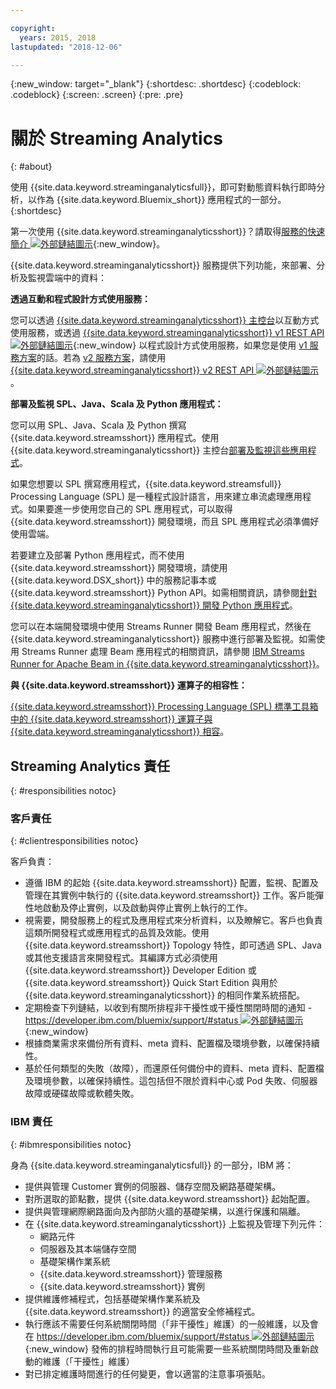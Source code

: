 ```yaml
---

copyright:
  years: 2015, 2018
lastupdated: "2018-12-06"

---
```


<!-- Attribute definitions -->
{:new_window: target="_blank"}
{:shortdesc: .shortdesc}
{:codeblock: .codeblock}
{:screen: .screen}
{:pre: .pre}

# 關於 Streaming Analytics
{: #about}

使用 {{site.data.keyword.streaminganalyticsfull}}，即可對動態資料執行即時分析，以作為 {{site.data.keyword.Bluemix_short}} 應用程式的一部分。
{:shortdesc}

第一次使用 {{site.data.keyword.streaminganalyticsshort}}？請取得[服務的快速簡介 ![外部鏈結圖示](../../icons/launch-glyph.svg "外部鏈結圖示")](https://developer.ibm.com/streamsdev/docs/streaming-analytics-now-available-bluemix-2/){:new_window}。

{{site.data.keyword.streaminganalyticsshort}} 服務提供下列功能，來部署、分析及監視雲端中的資料：

**透過互動和程式設計方式使用服務：**

您可以透過 [{{site.data.keyword.streaminganalyticsshort}} 主控台](/docs/services/StreamingAnalytics/c_streams_console.html)以互動方式使用服務，或透過 [{{site.data.keyword.streaminganalyticsshort}} v1 REST API ![外部鏈結圖示](../../icons/launch-glyph.svg "外部鏈結圖示")](https://{DomainName}/apidocs/streaming-analytics-v1){:new_window} 以程式設計方式使用服務，如果您是使用 [v1 服務方案](/docs/services/StreamingAnalytics/service_plans.html)的話。若為 [v2 服務方案](/docs/services/StreamingAnalytics/service_plans.html)，請使用 [{{site.data.keyword.streaminganalyticsshort}} v2 REST API ![外部鏈結圖示](../../icons/launch-glyph.svg "外部鏈結圖示")](https://{DomainName}/apidocs/streaming-analytics-v2)。

**部署及監視 SPL、Java、Scala 及 Python 應用程式：**

您可以用 SPL、Java、Scala 及 Python 撰寫 {{site.data.keyword.streamsshort}} 應用程式。使用 {{site.data.keyword.streaminganalyticsshort}} 主控台[部署及監視這些應用程式](/docs/services/StreamingAnalytics/t_deploytocloud.html)。

如果您想要以 SPL 撰寫應用程式，{{site.data.keyword.streamsfull}} Processing Language (SPL) 是一種程式設計語言，用來建立串流處理應用程式。如果要進一步使用您自己的 SPL 應用程式，可以取得 {{site.data.keyword.streamsshort}} 開發環境，而且 SPL 應用程式必須準備好使用雲端。

若要建立及部署 Python 應用程式，而不使用 {{site.data.keyword.streamsshort}} 開發環境，請使用 {{site.data.keyword.DSX_short}} 中的服務記事本或 {{site.data.keyword.streamsshort}} Python API。如需相關資訊，請參閱[針對 {{site.data.keyword.streaminganalyticsshort}} 開發 Python 應用程式](/docs/services/StreamingAnalytics/t_develop_apps_python.html)。

您可以在本端開發環境中使用 Streams Runner 開發 Beam 應用程式，然後在 {{site.data.keyword.streaminganalyticsshort}} 服務中進行部署及監視。如需使用 Streams Runner 處理 Beam 應用程式的相關資訊，請參閱 [IBM Streams Runner for Apache Beam in {{site.data.keyword.streaminganalyticsshort}}](/docs/services/StreamingAnalytics/gs_beamrunner.html)。


**與 {{site.data.keyword.streamsshort}} 運算子的相容性：**

[{{site.data.keyword.streamsshort}} Processing Language (SPL) 標準工具箱中的 {{site.data.keyword.streamsshort}} 運算子與 {{site.data.keyword.streaminganalyticsshort}} 相容](/docs/services/StreamingAnalytics/compatible_toolkits.html)。

## Streaming Analytics 責任
{: #responsibilities notoc}

### 客戶責任
{: #clientresponsibilities notoc}

客戶負責：

* 遵循 IBM 的起始 {{site.data.keyword.streamsshort}} 配置，監視、配置及管理在其實例中執行的 {{site.data.keyword.streamsshort}} 工作。客戶能彈性地啟動及停止實例，以及啟動與停止實例上執行的工作。
* 視需要，開發服務上的程式及應用程式來分析資料，以及瞭解它。客戶也負責這類所開發程式或應用程式的品質及效能。使用 {{site.data.keyword.streamsshort}} Topology 特性，即可透過 SPL、Java 或其他支援語言來開發程式。其編譯方式必須使用 {{site.data.keyword.streamsshort}} Developer Edition 或 {{site.data.keyword.streamsshort}} Quick Start Edition 與用於 {{site.data.keyword.streaminganalyticsshort}} 的相同作業系統搭配。
* 定期檢查下列鏈結，以收到有關所排程非干擾性或干擾性關閉時間的通知 - [https://developer.ibm.com/bluemix/support/#status ![外部鏈結圖示](../../icons/launch-glyph.svg "外部鏈結圖示")](https://developer.ibm.com/bluemix/support/#status){:new_window}  
* 根據商業需求來備份所有資料、meta 資料、配置檔及環境參數，以確保持續性。
* 基於任何類型的失敗（故障），而還原任何備份中的資料、meta 資料、配置檔及環境參數，以確保持續性。這包括但不限於資料中心或 Pod 失敗、伺服器故障或硬碟故障或軟體失敗。

### IBM 責任
{: #ibmresponsibilities notoc}

身為 {{site.data.keyword.streaminganalyticsfull}} 的一部分，IBM 將：

* 提供與管理 Customer 實例的伺服器、儲存空間及網路基礎架構。
* 對所選取的節點數，提供 {{site.data.keyword.streamsshort}} 起始配置。
* 提供與管理網際網路面向及內部防火牆的基礎架構，以進行保護和隔離。
* 在 {{site.data.keyword.streaminganalyticsshort}} 上監視及管理下列元件：
	* 網路元件
	* 伺服器及其本端儲存空間
	* 基礎架構作業系統
	* {{site.data.keyword.streamsshort}} 管理服務
	* {{site.data.keyword.streamsshort}} 實例
* 提供維護修補程式，包括基礎架構作業系統及 {{site.data.keyword.streamsshort}} 的適當安全修補程式。
* 執行應該不需要任何系統關閉時間（「非干擾性」維護）的一般維護，以及會在 [https://developer.ibm.com/bluemix/support/#status ![外部鏈結圖示](../../icons/launch-glyph.svg "外部鏈結圖示")](https://developer.ibm.com/bluemix/support/#status){:new_window} 發佈的排程時間執行且可能需要一些系統關閉時間及重新啟動的維護（「干擾性」維護）
* 對已排定維護時間進行的任何變更，會以適當的注意事項張貼。
